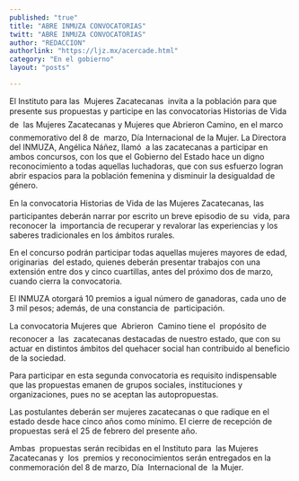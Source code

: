 ```yaml
---
published: "true"
title: "ABRE INMUZA CONVOCATORIAS"
twitt: "ABRE INMUZA CONVOCATORIAS"
author: "REDACCION"
authorlink: "https://ljz.mx/acercade.html"
category: "En el gobierno"
layout: "posts"

---
```



  El Instituto para las  Mujeres Zacatecanas  invita a la población para que presente sus propuestas y participe en las convocatorias Historias de Vida de  las Mujeres Zacatecanas y Mujeres que Abrieron Camino, en el marco  conmemorativo del 8 de  marzo, Día Internacional de la Mujer. La Directora del INMUZA, Angélica Náñez, llamó  a las zacatecanas a participar en ambos concursos, con los que el Gobierno del Estado hace un digno reconocimiento a todas aquellas luchadoras, que con sus esfuerzo logran abrir espacios para la población femenina y disminuir la desigualdad de género.



  En la convocatoria Historias de Vida de las Mujeres Zacatecanas, las  participantes deberán narrar por escrito un breve episodio de su  vida, para reconocer la  importancia de recuperar y revalorar las experiencias y los saberes tradicionales en los ámbitos rurales.



  En el concurso podrán participar todas aquellas mujeres mayores de edad, originarias  del estado, quienes deberán presentar trabajos con una extensión entre dos y cinco cuartillas, antes del próximo dos de marzo, cuando cierra la convocatoria.



  El INMUZA otorgará 10 premios a igual número de ganadoras, cada uno de 3 mil pesos; además, de una constancia de  participación.



  La convocatoria Mujeres que  Abrieron  Camino tiene el  propósito de reconocer a  las  zacatecanas destacadas de nuestro estado, que con su actuar en distintos ámbitos del quehacer social han contribuido al beneficio de la sociedad.



  Para participar en esta segunda convocatoria es requisito indispensable que las propuestas emanen de grupos sociales, instituciones y organizaciones, pues no se aceptan las autopropuestas.



  Las postulantes deberán ser mujeres zacatecanas o que radique en el estado desde hace cinco años como mínimo. El cierre de recepción de propuestas será el 25 de febrero del presente año.



  Ambas  propuestas serán recibidas en el Instituto para  las Mujeres Zacatecanas y  los  premios y reconocimientos serán entregados en la conmemoración del 8 de marzo, Día  Internacional de  la Mujer.

